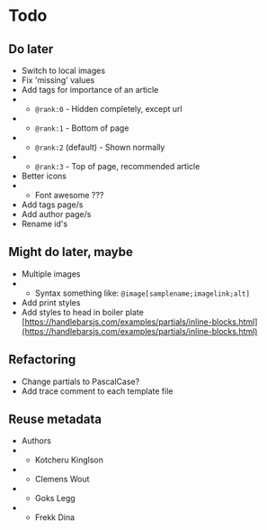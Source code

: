 # Todo

<!-- ## Important -->

## Do later

- Switch to local images
- Fix 'missing' values
- Add tags for importance of an article
- - `@rank:0` - Hidden completely, except url
- - `@rank:1` - Bottom of page
- - `@rank:2` (default) - Shown normally
- - `@rank:3` - Top of page, recommended article
- Better icons
- - Font awesome ???
- Add tags page/s
- Add author page/s
- Rename id's

## Might do later, maybe

- Multiple images
- - Syntax something like: `@image[samplename;imagelink;alt]`
- Add print styles
- Add styles to head in boiler plate [https://handlebarsjs.com/examples/partials/inline-blocks.html](https://handlebarsjs.com/examples/partials/inline-blocks.html)

## Refactoring

- Change partials to PascalCase?
- Add trace comment to each template file

## Reuse metadata

- Authors
- - Kotcheru Kinglson
- - Clemens Wout
- - Goks Legg
- - Frekk Dina

